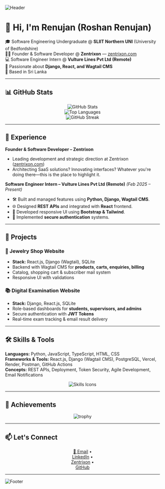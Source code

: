 <!-- Header Banner -->
![Header](https://capsule-render.vercel.app/api?type=waving&color=0:1a1a1a,100:3d3d3d&height=200&section=header&text=Renujan%20(Roshan%20Renujan)&fontSize=40&fontColor=ffffff&animation=fadeIn&fontAlignY=35)

# 👋 Hi, I'm Renujan (Roshan Renujan)

🎓 Software Engineering Undergraduate @ **SLIIT Northern UNI** (University of Bedfordshire)  
👨‍💻 Founder & Software Developer @ **Zentrixon** — [zentrixon.com](https://www.zentrixon.com/)  
💻 Software Engineer Intern @ **Vulture Lines Pvt Ltd (Remote)**  
🌱 Passionate about **Django, React, and Wagtail CMS**  
📍 Based in Sri Lanka  

---

## 📊 GitHub Stats

<div align="center">
  
![GitHub Stats](https://github-readme-stats.vercel.app/api?username=Renujan&show_icons=true&theme=tokyonight&hide_border=true&count_private=true)  
![Top Languages](https://github-readme-stats.vercel.app/api/top-langs/?username=Renujan&layout=compact&theme=tokyonight&hide_border=true)  
![GitHub Streak](https://streak-stats.demolab.com?user=Renujan&theme=tokyonight&hide_border=true)  

</div>

---

## 💼 Experience

**Founder & Software Developer – Zentrixon**  
- Leading development and strategic direction at Zentrixon ([zentrixon.com](https://www.zentrixon.com/))  
- Architecting SaaS solutions? Innovating interfaces? Whatever you're doing there—this is the place to highlight it.

**Software Engineer Intern – Vulture Lines Pvt Ltd (Remote)** _(Feb 2025 – Present)_  
- 🛠 Built and managed features using **Python, Django, Wagtail CMS**.  
- 🌐 Designed **REST APIs** and integrated with **React** frontend.  
- 📱 Developed responsive UI using **Bootstrap & Tailwind**.  
- 🔐 Implemented **secure authentication** systems.

---

## 🚀 Projects

### 🏬 Jewelry Shop Website  
- **Stack:** React.js, Django (Wagtail), SQLite  
- Backend with Wagtail CMS for **products, carts, enquiries, billing**  
- Catalog, shopping cart & subscriber mail system  
- Responsive UI with validations

### 📚 Digital Examination Website  
- **Stack:** Django, React.js, SQLite  
- Role-based dashboards for **students, supervisors, and admins**  
- Secure authentication with **JWT Tokens**  
- Real-time exam tracking & email result delivery

---

## 🛠 Skills & Tools

**Languages:** Python, JavaScript, TypeScript, HTML, CSS  
**Frameworks & Tools:** React.js, Django (Wagtail CMS), PostgreSQL, Vercel, Render, Postman, GitHub Actions  
**Concepts:** REST APIs, Deployment, Token Security, Agile Development, Email Notifications  

<div align="center">
  
![Skills Icons](https://skillicons.dev/icons?i=python,django,react,nodejs,postgresql,mysql,html,css,js,ts,git,vscode,vercel)

</div>

---

## 🏅 Achievements

<div align="center">

![trophy](https://github-profile-trophy.vercel.app/?username=Renujan&theme=onedark&row=1&no-frame=true&margin-w=15)

</div>

---

## 📫 Let's Connect

<div align="center">

<a href="mailto:roshanrenujan20020426@gmail.com">📧 Email</a> •  
<a href="https://www.linkedin.com/in/roshan-renujan">LinkedIn</a> •  
<a href="https://www.zentrixon.com/">Zentrixon</a> •  
<a href="https://github.com/Renujan">GitHub</a>

</div>

---

<!-- Footer Banner -->
![Footer](https://capsule-render.vercel.app/api?type=waving&color=0:3d3d3d,100:1a1a1a&height=120&section=footer)
